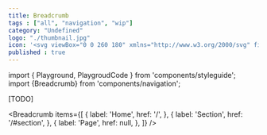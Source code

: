 ```yaml
---
title: Breadcrumb
tags : ["all", "navigation", "wip"]
category: "Undefined"
logo: "./thumbnail.jpg"
icon: '<svg viewBox="0 0 260 180" xmlns="http://www.w3.org/2000/svg" fill="none"><rect width="260" height="180" fill="var(--color-bg)"></rect><rect x="107" y="85" width="46" height="10" fill="var(--color-primary)"></rect><rect x="17" y="85" width="46" height="10" fill="var(--color-primary)"></rect><rect x="197" y="85" width="46" height="10" fill="var(--color-contrast-high)"></rect><path d="M81 97.5L88.5 90L81 82.5" stroke="var(--color-contrast-low)" stroke-width="2" stroke-miterlimit="10" stroke-linecap="square"></path><path d="M171 97.5L178.5 90L171 82.5" stroke="var(--color-contrast-low)" stroke-width="2" stroke-miterlimit="10" stroke-linecap="square"></path></svg>'
published : true
---
```

import { Playground, PlaygroudCode } from 'components/styleguide';
import {Breadcrumb} from 'components/navigation';

[TODO]

<Breadcrumb
    items={[
        {
            label: 'Home',
            href: '/',
        },
        {
            label: 'Section',
            href: '/#section',
        },
        {
            label: 'Page',
            href: null,
        },
    ]}
/>
